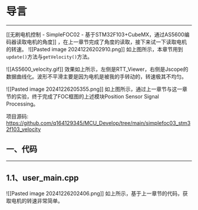 # 导言
---
[[无刷电机控制 - SimpleFOC02 - 基于STM32F103+CubeMX，通过AS5600编码器读取电机的角度]] ，在上一章节完成了角度的读取，接下来试一下读取电机的转速。
![[Pasted image 20241226202910.png]]
如上图所示，本章节用到`update()`方法与`getVelocity()`方法。

![[AS5600_velocity.gif]]
效果如上所示，左侧是RTT_Viewer，右侧是Jscope的数据曲线化。波形不平滑主要是因为电机是被我的手转动的，转速极其不均匀。

![[Pasted image 20241226205355.png]]
如上图所示，通过上一章节与这一章节的实验，终于完成了FOC框图的上述模块Position Sensor Signal Processing。


项目源码: https://github.com/q164129345/MCU_Develop/tree/main/simplefoc03_stm32f103_velocity
## 一、代码
---
## 1.1、user_main.cpp
![[Pasted image 20241226202406.png]]
如上所示，基于上一章节的代码，获取电机的转速非常简单。

